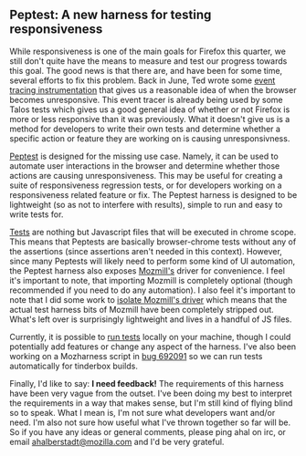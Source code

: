 ## Peptest: A new harness for testing responsiveness

While responsiveness is one of the main goals for Firefox this quarter, we still don't quite have
the means to measure and test our progress towards this goal. The good news is that there are, and
have been for some time, several efforts to fix this problem. Back in June, Ted wrote some [event
tracing instrumentation][1] that gives us a reasonable idea of when the browser becomes
unresponsive. This event tracer is already being used by some Talos tests which gives us a good
general idea of whether or not Firefox is more or less responsive than it was previously. What it
doesn't give us is a method for developers to write their own tests and determine whether a specific
action or feature they are working on is causing unresponsivness.

[Peptest][2] is designed for the missing use case. Namely, it can be used to automate user
interactions in the browser and determine whether those actions are causing unresponsiveness. This
may be useful for creating a suite of responsiveness regression tests, or for developers working on
a responsiveness related feature or fix. The Peptest harness is designed to be lightweight (so as
not to interfere with results), simple to run and easy to write tests for.

[Tests][3] are nothing but Javascript files that will be executed in chrome scope. This means that
Peptests are basically browser-chrome tests without any of the assertions (since assertions aren't
needed in this context). However, since many Peptests will likely need to perform some kind of UI
automation, the Peptest harness also exposes [Mozmill's][4] driver for convenience. I feel it's
important to note, that importing Mozmill is completely optional (though recommended if you need to
do any automation). I also feel it's important to note that I did some work to [isolate Mozmill's
driver][5] which means that the actual test harness bits of Mozmill have been completely stripped
out. What's left over is surprisingly lightweight and lives in a handful of JS files.

Currently, it is possible to [run tests][6] locally on your machine, though I could potentially add
features or change any aspect of the harness. I've also been working on a Mozharness script in [bug
692091][7] so we can run tests automatically for tinderbox builds.

Finally, I'd like to say: **I need feedback!** The requirements of this harness have been very vague
from the outset. I've been doing my best to interpret the requirements in a way that makes sense,
but I'm still kind of flying blind so to speak. What I mean is, I'm not sure what developers want
and/or need. I'm also not sure how useful what I've thrown together so far will be. So if you have
any ideas or general comments, please ping ahal on irc, or email ahalberstadt@mozilla.com and I'd be
very grateful.

[1]: http://blog.mozilla.com/ted/2011/06/27/measuring-ui-responsiveness/
[2]: https://wiki.mozilla.org/Auto-tools/Projects/peptest 
[3]: https://wiki.mozilla.org/Auto-tools/Projects/peptest#Test_Format
[4]: https://developer.mozilla.org/en/Mozmill
[5]: http://ahal.ca/blog/2011/isolating-mozmill-driver
[6]: https://wiki.mozilla.org/Auto-tools/Projects/peptest#Running_Tests
[7]: https://bugzilla.mozilla.org/show_bug.cgi?id=692091
